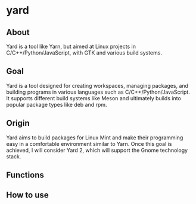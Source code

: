 # yard
## About 
Yard is a tool like Yarn, but aimed at Linux projects in C/C++/Python/JavaScript, with GTK and various build systems.

## Goal
Yard is a tool designed for creating workspaces, managing packages, and building programs in various languages such as C/C++/Python/JavaScript. It supports different build systems like Meson and ultimately builds into popular package types like deb and rpm.

## Origin
Yard aims to build packages for Linux Mint and make their programming easy in a comfortable environment similar to Yarn. Once this goal is achieved, I will consider Yard 2, which will support the Gnome technology stack.


## Functions

## How to use
